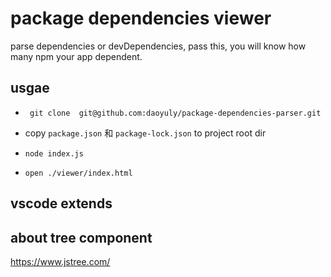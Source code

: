 # package dependencies viewer

parse dependencies or devDependencies, pass this, you will know how many npm your app dependent.
## usgae

- ``` git clone  git@github.com:daoyuly/package-dependencies-parser.git``` 

- copy ```package.json``` 和 ```package-lock.json``` to project root dir

- ``` node index.js ```

- ```open ./viewer/index.html```


## vscode extends

##  about tree component
https://www.jstree.com/